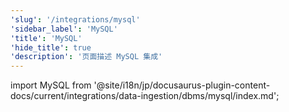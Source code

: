 ```yaml
---
'slug': '/integrations/mysql'
'sidebar_label': 'MySQL'
'title': 'MySQL'
'hide_title': true
'description': '页面描述 MySQL 集成'
---
```


import MySQL from '@site/i18n/jp/docusaurus-plugin-content-docs/current/integrations/data-ingestion/dbms/mysql/index.md';

<MySQL/>

